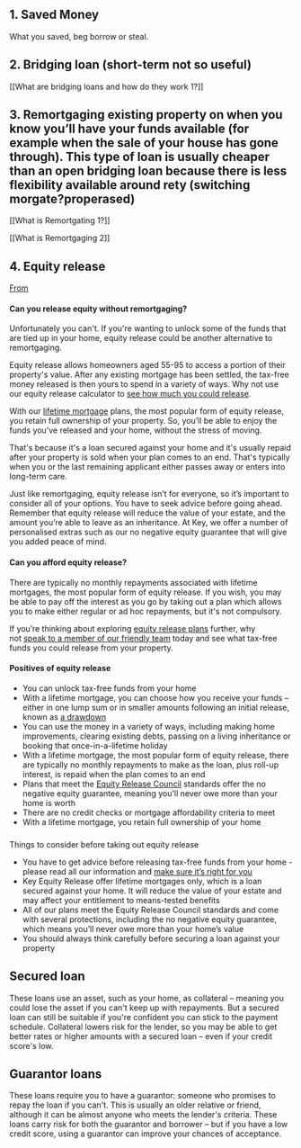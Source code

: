 
## 1. Saved Money
What you saved, beg borrow or steal.


## 2. Bridging loan (short-term not so useful)

[[What are bridging loans and how do they work 1?]]

## 3. Remortgaging existing property on when you know you’ll have your funds available (for example when the sale of your house has gone through). This type of loan is usually cheaper than an open bridging loan because there is less flexibility available around rety (switching morgate?properased)

[[What is Remortgating 1?]]

[[What is Remortgaging 2]]

## 4. Equity release

[From](https://www.keyadvice.co.uk/equity-release/equity-release-remortgage?ots=CPC_GOOG_NON-BRAND_DSA&gad=1&gclid=CjwKCAjwjYKjBhB5EiwAiFdSfuMHiBUuVtgNDGx58zsxToHDjFB0-I3P3qlmREVCukv9q4pa7jqP_xoCVWYQAvD_BwE&gclsrc=aw.ds)

#### Can you release equity without remortgaging?

Unfortunately you can't. If you're wanting to unlock some of the funds that are tied up in your home, equity release could be another alternative to remortgaging. 

Equity release allows homeowners aged 55-95 to access a portion of their property's value. After any existing mortgage has been settled, the tax-free money released is then yours to spend in a variety of ways. Why not use our equity release calculator to [see how much you could release](https://www.keyadvice.co.uk/equity-release/calculator).  
  
With our [lifetime mortgage](https://www.keyadvice.co.uk/equity-release/lifetime-mortgages) plans, the most popular form of equity release, you retain full ownership of your property. So, you’ll be able to enjoy the funds you’ve released and your home, without the stress of moving.  
  
That's because it's a loan secured against your home and it's usually repaid after your property is sold when your plan comes to an end. That's typically when you or the last remaining applicant either passes away or enters into long-term care.  
  
Just like remortgaging, equity release isn’t for everyone, so it’s important to consider all of your options. You have to seek advice before going ahead. Remember that equity release will reduce the value of your estate, and the amount you’re able to leave as an inheritance. At Key, we offer a number of personalised extras such as our no negative equity guarantee that will give you added peace of mind.

#### Can you afford equity release?

There are typically no monthly repayments associated with lifetime mortgages, the most popular form of equity release. If you wish, you may be able to pay off the interest as you go by taking out a plan which allows you to make either regular or ad hoc repayments, but it's not compulsory.   
  
If you’re thinking about exploring [equity release plans](https://www.keyadvice.co.uk/equity-release) further, why not [speak to a member of our friendly team](https://www.keyadvice.co.uk/contact-us) today and see what tax-free funds you could release from your property.

#### Positives of equity release

-   You can unlock tax-free funds from your home
-   With a lifetime mortgage, you can choose how you receive your funds – either in one lump sum or in smaller amounts following an initial release, known as [a drawdown](https://www.keyadvice.co.uk/equity-release/drawdown-lifetime-mortgages)
-   You can use the money in a variety of ways, including making home improvements, clearing existing debts, passing on a living inheritance or booking that once-in-a-lifetime holiday 
-   With a lifetime mortgage, the most popular form of equity release, there are typically no monthly repayments to make as the loan, plus roll-up interest, is repaid when the plan comes to an end
-   Plans that meet the [Equity Release Council](https://www.equityreleasecouncil.com/) standards offer the no negative equity guarantee, meaning you'll never owe more than your home is worth
-   There are no credit checks or mortgage affordability criteria to meet
-   With a lifetime mortgage, you retain full ownership of your home

###   
  
Things to consider before taking out equity release

-   You have to get advice before releasing tax-free funds from your home - please read all our information and [make sure it’s right for you](https://www.keyadvice.co.uk/equity-release/is-it-right-for-me)
-   Key Equity Release offer lifetime mortgages only, which is a loan secured against your home. It will reduce the value of your estate and may affect your entitlement to means-tested benefits
-   All of our plans meet the Equity Release Council standards and come with several protections, including the no negative equity guarantee, which means you’ll never owe more than your home’s value
-   You should always think carefully before securing a loan against your property

## Secured loan
These loans use an asset, such as your home, as collateral – meaning you could lose the asset if you can't keep up with repayments. But a secured loan can still be suitable if you're confident you can stick to the payment schedule. Collateral lowers risk for the lender, so you may be able to get better rates or higher amounts with a secured loan – even if your credit score's low.

## Guarantor loans

These loans require you to have a guarantor: someone who promises to repay the loan if you can't. This is usually an older relative or friend, although it can be almost anyone who meets the lender's criteria. These loans carry risk for both the guarantor and borrower – but if you have a low credit score, using a guarantor can improve your chances of acceptance.